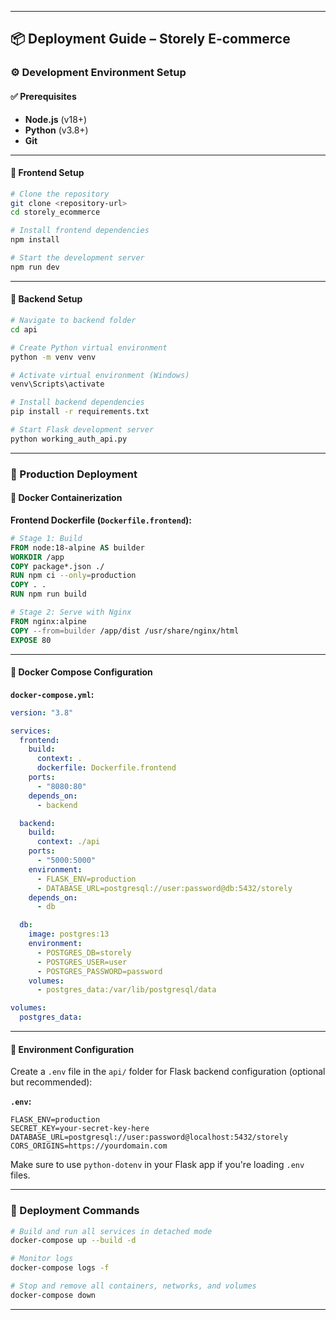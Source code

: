 

---

## 📦 Deployment Guide – Storely E-commerce

### ⚙️ Development Environment Setup

#### ✅ Prerequisites

* **Node.js** (v18+)
* **Python** (v3.8+)
* **Git**

---

#### 🧩 Frontend Setup

```bash
# Clone the repository
git clone <repository-url>
cd storely_ecommerce

# Install frontend dependencies
npm install

# Start the development server
npm run dev
```

---

#### 🐍 Backend Setup

```bash
# Navigate to backend folder
cd api

# Create Python virtual environment
python -m venv venv

# Activate virtual environment (Windows)
venv\Scripts\activate

# Install backend dependencies
pip install -r requirements.txt

# Start Flask development server
python working_auth_api.py
```

---

### 🚀 Production Deployment

#### 🐳 Docker Containerization

**Frontend Dockerfile (`Dockerfile.frontend`):**

```dockerfile
# Stage 1: Build
FROM node:18-alpine AS builder
WORKDIR /app
COPY package*.json ./
RUN npm ci --only=production
COPY . .
RUN npm run build

# Stage 2: Serve with Nginx
FROM nginx:alpine
COPY --from=builder /app/dist /usr/share/nginx/html
EXPOSE 80
```

---

#### 🧱 Docker Compose Configuration

**`docker-compose.yml`:**

```yaml
version: "3.8"

services:
  frontend:
    build:
      context: .
      dockerfile: Dockerfile.frontend
    ports:
      - "8080:80"
    depends_on:
      - backend

  backend:
    build:
      context: ./api
    ports:
      - "5000:5000"
    environment:
      - FLASK_ENV=production
      - DATABASE_URL=postgresql://user:password@db:5432/storely
    depends_on:
      - db

  db:
    image: postgres:13
    environment:
      - POSTGRES_DB=storely
      - POSTGRES_USER=user
      - POSTGRES_PASSWORD=password
    volumes:
      - postgres_data:/var/lib/postgresql/data

volumes:
  postgres_data:
```

---

#### 🔐 Environment Configuration

Create a `.env` file in the `api/` folder for Flask backend configuration (optional but recommended):

**`.env`:**

```env
FLASK_ENV=production
SECRET_KEY=your-secret-key-here
DATABASE_URL=postgresql://user:password@localhost:5432/storely
CORS_ORIGINS=https://yourdomain.com
```

Make sure to use `python-dotenv` in your Flask app if you're loading `.env` files.

---

### 🧪 Deployment Commands

```bash
# Build and run all services in detached mode
docker-compose up --build -d

# Monitor logs
docker-compose logs -f

# Stop and remove all containers, networks, and volumes
docker-compose down
```

---


